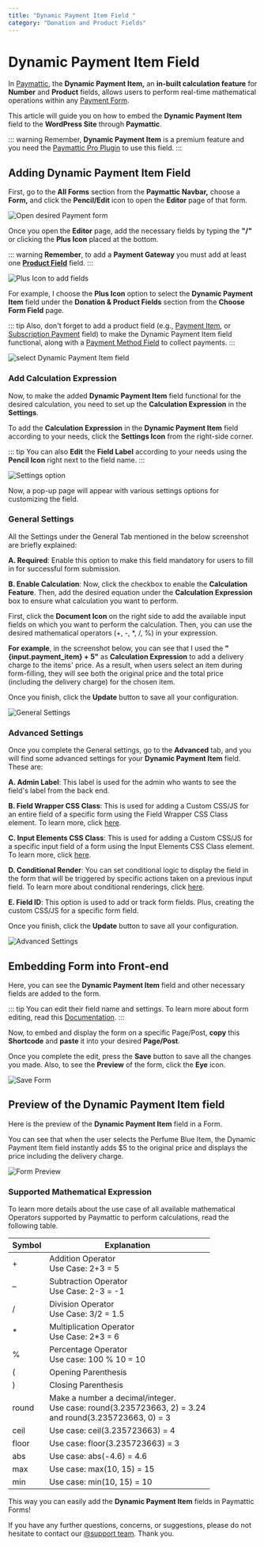 ```yaml
---
title: "Dynamic Payment Item Field "
category: "Donation and Product Fields"
---
```

# Dynamic Payment Item Field 

In [Paymattic](https://paymattic.com/), the **Dynamic Payment Item,** an **in-built calculation feature** for **Number** and **Product** fields, allows users to perform real-time mathematical operations within any [Payment Form](/form-editor/how-to-create-your-first-payment-form-in-a-minute-and-accept-payments-with-paymattic). 

This article will guide you on how to embed the **Dynamic Payment Item** field to the **WordPress Site** through **Paymattic**.

::: warning
Remember, **Dynamic Payment Item** is a premium feature and you need the [Paymattic Pro Plugin](../getting-started-with-paymattic/how-to-install-and-activate-paymattic-in-wordpress#installing-and-activating-paymattic-pro) to use this field.
:::

## Adding Dynamic Payment Item Field 


First, go to the **All Forms** section from the **Paymattic Navbar,** choose a **Form,** and click the **Pencil/Edit** icon to open the **Editor** page of that form.

![Open desired Payment form](/images/donation-and-product-fields/dynamic-payment-item-field/1.-Open-desired-Payment-form-scaled.webp)

Once you open the **Editor** page, add the necessary fields by typing the **"/"** or clicking the **Plus Icon** placed at the bottom.

::: warning
**Remember**, to add a **Payment Gateway** you must add at least one [**Product Field**](/donation-and-product-fields/how-to-add-payment-item-fields-in-wordpress-with-paymattic) field.
:::

![Plus Icon to add fields](/images/donation-and-product-fields/dynamic-payment-item-field/2.-Plus-Icon-to-add-fields-scaled.webp)

For example, I choose the **Plus Icon** option to select the **Dynamic Payment Item** field under the **Donation & Product Fields** section from the **Choose Form Field** page.

::: tip
Also, don't forget to add a product field (e.g., [Payment Item](/donation-and-product-fields/how-to-add-payment-item-fields-in-wordpress-with-paymattic), or [Subscription Payment](/donation-and-product-fields/how-to-add-susbcription-payment-item-fields-in-paymattic) field) to make the Dynamic Payment Item field functional, along with a [Payment Method Field](/general-input-fields/how-to-use-the-payment-method-fields-section) to collect payments.
:::

![select Dynamic Payment Item field](/images/donation-and-product-fields/dynamic-payment-item-field/3.-select-Dynamic-Payment-Item-field.webp)

### Add Calculation Expression

Now, to make the added **Dynamic Payment Item** field functional for the desired calculation, you need to set up the **Calculation Expression** in the **Settings**.


To add the **Calculation Expression** in the **Dynamic Payment Item** field according to your needs, click the **Settings Icon** from the right-side corner.

::: tip
You can also **Edit** the **Field Label** according to your needs using the **Pencil Icon** right next to the field name.
:::

![Settings option](/images/donation-and-product-fields/dynamic-payment-item-field/4.-Setings-option-scaled.webp)

Now, a pop-up page will appear with various settings options for customizing the field.

### General Settings 

All the Settings under the General Tab mentioned in the below screenshot are briefly explained:

**A. Required**: Enable this option to make this field mandatory for users to fill in for successful form submission.

**B. Enable Calculation**: Now, click the checkbox to enable the **Calculation Feature**. Then, add the desired equation under the **Calculation Expression** box to ensure what calculation you want to perform. 

First, click the **Document Icon** on the right side to add the available input fields on which you want to perform the calculation. Then, you can use the desired mathematical operators (+, -, *, /, %) in your expression. 

**For example**, in the screenshot below, you can see that I used the **"{input.payment_item} + 5"** as **Calculation Expression** to add a delivery charge to the items' price. As a result, when users select an item during form-filling, they will see both the original price and the total price (including the delivery charge) for the chosen item. 

Once you finish, click the **Update** button to save all your configuration.

![General Settings](/images/donation-and-product-fields/dynamic-payment-item-field/5.-General-Settings-scaled.webp)

### Advanced Settings 

Once you complete the General settings, go to the **Advanced** tab, and you will find some advanced settings for your **Dynamic Payment Item** field. These are:

**A. Admin Label**: This label is used for the admin who wants to see the field's label from the back end. 

**B. Field Wrapper CSS Class**: This is used for adding a Custom CSS/JS for an entire field of a specific form using the Field Wrapper CSS Class element. To learn more, click [here](/form-settings/how-to-create-custom-css-js-in-wordpress-with-paymattic).

**C. Input Elements CSS Class**: This is used for adding a Custom CSS/JS for a specific input field of a form using the Input Elements CSS Class element. To learn more, click [here](/form-settings/how-to-create-custom-css-js-in-wordpress-with-paymattic).

**D. Conditional Render**: You can set conditional logic to display the field in the form that will be triggered by specific actions taken on a previous input field. To learn more about conditional renderings, click [here](/form-editor/how-to-use-conditional-logic-in-form-fields-with-paymattic).

**E. Field ID**: This option is used to add or track form fields. Plus, creating the custom CSS/JS for a specific form field.

Once you finish, click the **Update** button to save all your configuration.

![Advanced Settings](/images/donation-and-product-fields/dynamic-payment-item-field/6.-Advanced-Settings-scaled.webp)

## Embedding Form into Front-end

Here, you can see the **Dynamic Payment Item** field and other necessary fields are added to the form.

::: tip
You can edit their field name and settings. To learn more about form editing, read this [Documentation](/form-editor/how-to-edit-forms-in-wordpress-with-paymattic).
:::

Now, to embed and display the form on a specific Page/Post, **copy** this **Shortcode** and **paste** it into your desired **Page/Post**.

Once you complete the edit, press the **Save** button to save all the changes you made.
Also, to see the **Preview** of the form, click the **Eye** icon.

![Save Form](/images/donation-and-product-fields/dynamic-payment-item-field/7.-Save-Form-scaled.webp)

## Preview of the Dynamic Payment Item field

Here is the preview of the **Dynamic Payment Item** field in a Form.

You can see that when the user selects the Perfume Blue Item, the Dynamic Payment Item field instantly adds $5 to the original price and displays the price including the delivery charge.

![Form Preview](/images/donation-and-product-fields/dynamic-payment-item-field/8.-Form-Preview.webp)

### Supported Mathematical Expression

To learn more details about the use case of all available mathematical Operators supported by Paymattic to perform calculations, read the following table.

| Symbol | Explanation |
|--------|-------------|
| + | Addition Operator<br>Use Case: 2+3 = 5 |
| – | Subtraction Operator<br>Use Case: 2-3 = -1 |
| / | Division Operator<br>Use Case: 3/2 = 1.5 |
| * | Multiplication Operator<br>Use Case: 2*3 = 6 |
| % | Percentage Operator<br>Use case: 100 % 10 = 10 |
| ( | Opening Parenthesis |
| ) | Closing Parenthesis |
| round | Make a number a decimal/integer.<br>Use case: round(3.235723663, 2) = 3.24<br>and round(3.235723663, 0) = 3 |
| ceil | Use case: ceil(3.235723663) = 4 |
| floor | Use case: floor(3.235723663) = 3 |
| abs | Use case: abs(-4.6) = 4.6 |
| max | Use case: max(10, 15) = 15 |
| min | Use case: min(10, 15) = 10 |

This way you can easily add the **Dynamic Payment Item** fields in Paymattic Forms!

If you have any further questions, concerns, or suggestions, please do not hesitate to contact our [@support team](https://wpmanageninja.com/support-tickets/). Thank you.